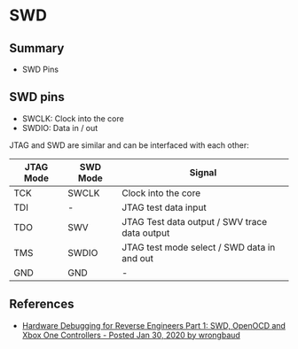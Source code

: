 # SWD

## Summary

* SWD Pins

## SWD pins

* SWCLK: Clock into the core
* SWDIO: Data in / out

JTAG and SWD are similar and can be interfaced with each other:

| JTAG Mode | SWD Mode | Signal                                        |
| --------- | -------- | --------------------------------------------- |
| TCK       | SWCLK    | Clock into the core                           |
| TDI       | -        | JTAG test data input                          |
| TDO       | SWV      | JTAG Test data output / SWV trace data output |
| TMS       | SWDIO    | JTAG test mode select / SWD data in and out   |
| GND       | GND      | -                                             |

## References

* [Hardware Debugging for Reverse Engineers Part 1: SWD, OpenOCD and Xbox One Controllers - Posted Jan 30, 2020 by wrongbaud](https://wrongbaud.github.io/posts/stm-xbox-jtag/)
